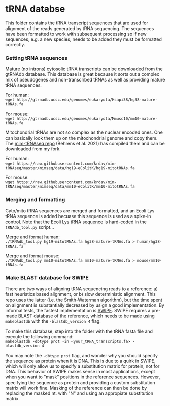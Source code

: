 # tRNA databse
This folder contains the tRNA transcript sequences that are used for alignment of the reads generated by tRNA sequencing.
The sequences have been formatted to work with subsequent processing so if new sequences, e.g. a new species, needs to be added they must be formatted correctly.


### Getting tRNA sequences
Mature (no introns) cytosolic tRNA transcripts can be downloaded from the gtRNAdb database.
This database is great because it sorts out a complex mix of pseudogenes and non-transcribed tRNAs as well as providing mature tRNA sequences.

For human:  
`wget http://gtrnadb.ucsc.edu/genomes/eukaryota/Hsapi38/hg38-mature-tRNAs.fa`

For mouse:  
`wget http://gtrnadb.ucsc.edu/genomes/eukaryota/Mmusc10/mm10-mature-tRNAs.fa`


Mitochondrial tRNAs are not so complex as the nuclear encoded ones.
One can basically look them up on the mitochondrial genome and copy them.
The [mim-tRNAseq repo](https://github.com/nedialkova-lab/mim-tRNAseq) (Behrens et al. 2021) has compiled them and can be downloaded from my fork.

For human:  
`wget https://raw.githubusercontent.com/krdav/mim-tRNAseq/master/mimseq/data/hg19-eColitK/hg19-mitotRNAs.fa`

For mouse:  
`wget https://raw.githubusercontent.com/krdav/mim-tRNAseq/master/mimseq/data/mm10-eColitK/mm10-mitotRNAs.fa`



### Merging and formatting
Cyto/mito tRNA sequences are merged and formatted, and an Ecoli Lys tRNA sequence is added becuase this sequence is used as a spike-in control.
Note that the Ecoli Lys tRNA sequence is hard-coded in the `tRNAdb_tool.py` script...


Merge and format human:  
`./tRNAdb_tool.py hg19-mitotRNAs.fa hg38-mature-tRNAs.fa > human/hg38-tRNAs.fa`

Merge and format mouse:  
`./tRNAdb_tool.py mm10-mitotRNAs.fa mm10-mature-tRNAs.fa > mouse/mm10-tRNAs.fa`


### Make BLAST database for SWIPE
There are two ways of aligning tRNA sequencing reads to a reference: a) fast heuristics based alignment, or b) slow deterministic alignment.
This repo uses the latter (i.e. the Smith-Waterman algorithm), but the time spent on alignment is substantially decreased by usign a good implementation.
By informal tests, the fastest implementation is [SWIPE](https://github.com/torognes/swipe).
SWIPE requires a pre-made BLAST database of the reference, which needs to be made using `makeblastdb` with the `-blastdb_version 4` flag.

To make this database, step into the folder with the tRNA fasta file and execute the following command:  
`makeblastdb -dbtype prot -in <your_tRNA_transcripts.fa> -blastdb_version 4`

You may note the `-dbtype prot` flag, and wonder why you should specify the sequence as protein when it is DNA.
This is due to a quirk in SWIPE, which will only allow us to specify a substitution matrix for protein, not for DNA.
This behavior of SWIPE makes sense in most applications, except when you want to "mask" positions in the reference sequences.
However, specifying the sequence as protein and providing a custom substitution matrix will work fine.
Masking of the reference can then be done by replacing the masked nt. with "N" and using an appropiate substitution matrix.





